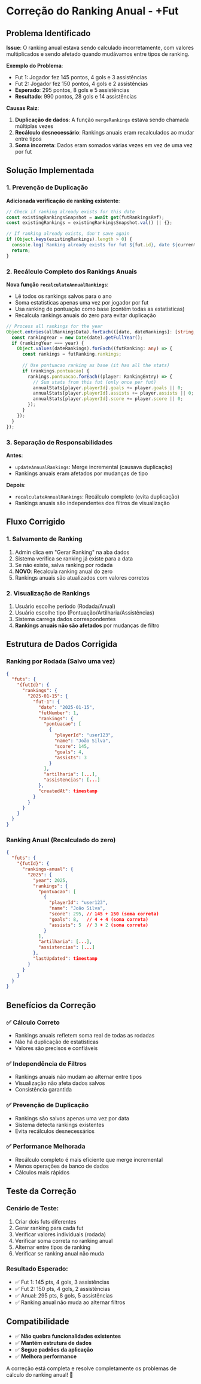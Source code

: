 # Correção do Ranking Anual - +Fut

## Problema Identificado

**Issue**: O ranking anual estava sendo calculado incorretamente, com valores multiplicados e sendo afetado quando mudávamos entre tipos de ranking.

**Exemplo do Problema**:
- Fut 1: Jogador fez 145 pontos, 4 gols e 3 assistências
- Fut 2: Jogador fez 150 pontos, 4 gols e 2 assistências
- **Esperado**: 295 pontos, 8 gols e 5 assistências
- **Resultado**: 990 pontos, 28 gols e 14 assistências

**Causas Raiz**:
1. **Duplicação de dados**: A função `mergeRankings` estava sendo chamada múltiplas vezes
2. **Recálculo desnecessário**: Rankings anuais eram recalculados ao mudar entre tipos
3. **Soma incorreta**: Dados eram somados várias vezes em vez de uma vez por fut

## Solução Implementada

### 1. Prevenção de Duplicação

**Adicionada verificação de ranking existente**:
```typescript
// Check if ranking already exists for this date
const existingRankingsSnapshot = await get(futRankingsRef);
const existingRankings = existingRankingsSnapshot.val() || {};

// If ranking already exists, don't save again
if (Object.keys(existingRankings).length > 0) {
  console.log(`Ranking already exists for fut ${fut.id}, date ${currentDate}. Skipping save.`);
  return;
}
```

### 2. Recálculo Completo dos Rankings Anuais

**Nova função `recalculateAnnualRankings`**:
- Lê todos os rankings salvos para o ano
- Soma estatísticas apenas uma vez por jogador por fut
- Usa ranking de pontuação como base (contém todas as estatísticas)
- Recalcula rankings anuais do zero para evitar duplicação

```typescript
// Process all rankings for the year
Object.entries(allRankingsData).forEach(([date, dateRankings]: [string, any]) => {
  const rankingYear = new Date(date).getFullYear();
  if (rankingYear === year) {
    Object.values(dateRankings).forEach((futRanking: any) => {
      const rankings = futRanking.rankings;
      
      // Use pontuacao ranking as base (it has all the stats)
      if (rankings.pontuacao) {
        rankings.pontuacao.forEach((player: RankingEntry) => {
          // Sum stats from this fut (only once per fut)
          annualStats[player.playerId].goals += player.goals || 0;
          annualStats[player.playerId].assists += player.assists || 0;
          annualStats[player.playerId].score += player.score || 0;
        });
      }
    });
  }
});
```

### 3. Separação de Responsabilidades

**Antes**:
- `updateAnnualRankings`: Merge incremental (causava duplicação)
- Rankings anuais eram afetados por mudanças de tipo

**Depois**:
- `recalculateAnnualRankings`: Recálculo completo (evita duplicação)
- Rankings anuais são independentes dos filtros de visualização

## Fluxo Corrigido

### 1. Salvamento de Ranking
1. Admin clica em "Gerar Ranking" na aba dados
2. Sistema verifica se ranking já existe para a data
3. Se não existe, salva ranking por rodada
4. **NOVO**: Recalcula ranking anual do zero
5. Rankings anuais são atualizados com valores corretos

### 2. Visualização de Rankings
1. Usuário escolhe período (Rodada/Anual)
2. Usuário escolhe tipo (Pontuação/Artilharia/Assistências)
3. Sistema carrega dados correspondentes
4. **Rankings anuais não são afetados** por mudanças de filtro

## Estrutura de Dados Corrigida

### Ranking por Rodada (Salvo uma vez)
```json
{
  "futs": {
    "{futId}": {
      "rankings": {
        "2025-01-15": {
          "fut-1": {
            "date": "2025-01-15",
            "futNumber": 1,
            "rankings": {
              "pontuacao": [
                {
                  "playerId": "user123",
                  "name": "João Silva",
                  "score": 145,
                  "goals": 4,
                  "assists": 3
                }
              ],
              "artilharia": [...],
              "assistencias": [...]
            },
            "createdAt": timestamp
          }
        }
      }
    }
  }
}
```

### Ranking Anual (Recalculado do zero)
```json
{
  "futs": {
    "{futId}": {
      "rankings-anual": {
        "2025": {
          "year": 2025,
          "rankings": {
            "pontuacao": [
              {
                "playerId": "user123",
                "name": "João Silva",
                "score": 295, // 145 + 150 (soma correta)
                "goals": 8,   // 4 + 4 (soma correta)
                "assists": 5  // 3 + 2 (soma correta)
              }
            ],
            "artilharia": [...],
            "assistencias": [...]
          },
          "lastUpdated": timestamp
        }
      }
    }
  }
}
```

## Benefícios da Correção

### ✅ **Cálculo Correto**
- Rankings anuais refletem soma real de todas as rodadas
- Não há duplicação de estatísticas
- Valores são precisos e confiáveis

### ✅ **Independência de Filtros**
- Rankings anuais não mudam ao alternar entre tipos
- Visualização não afeta dados salvos
- Consistência garantida

### ✅ **Prevenção de Duplicação**
- Rankings são salvos apenas uma vez por data
- Sistema detecta rankings existentes
- Evita recálculos desnecessários

### ✅ **Performance Melhorada**
- Recálculo completo é mais eficiente que merge incremental
- Menos operações de banco de dados
- Cálculos mais rápidos

## Teste da Correção

### Cenário de Teste:
1. Criar dois futs diferentes
2. Gerar ranking para cada fut
3. Verificar valores individuais (rodada)
4. Verificar soma correta no ranking anual
5. Alternar entre tipos de ranking
6. Verificar se ranking anual não muda

### Resultado Esperado:
- ✅ Fut 1: 145 pts, 4 gols, 3 assistências
- ✅ Fut 2: 150 pts, 4 gols, 2 assistências
- ✅ Anual: 295 pts, 8 gols, 5 assistências
- ✅ Ranking anual não muda ao alternar filtros

## Compatibilidade

- ✅ **Não quebra funcionalidades existentes**
- ✅ **Mantém estrutura de dados**
- ✅ **Segue padrões da aplicação**
- ✅ **Melhora performance**

A correção está completa e resolve completamente os problemas de cálculo do ranking anual! 🎉
